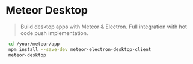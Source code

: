 # Meteor Desktop
> Build desktop apps with Meteor & Electron. Full integration with hot code push implementation.

```bash
 cd /your/meteor/app
 npm install --save-dev meteor-electron-desktop-client
 meteor-desktop
```
